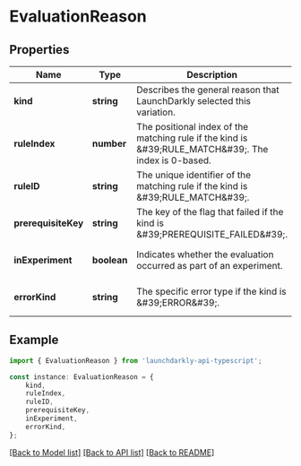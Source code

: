 # EvaluationReason


## Properties

Name | Type | Description | Notes
------------ | ------------- | ------------- | -------------
**kind** | **string** | Describes the general reason that LaunchDarkly selected this variation. | [default to undefined]
**ruleIndex** | **number** | The positional index of the matching rule if the kind is \&#39;RULE_MATCH\&#39;. The index is 0-based. | [optional] [default to undefined]
**ruleID** | **string** | The unique identifier of the matching rule if the kind is \&#39;RULE_MATCH\&#39;. | [optional] [default to undefined]
**prerequisiteKey** | **string** | The key of the flag that failed if the kind is \&#39;PREREQUISITE_FAILED\&#39;. | [optional] [default to undefined]
**inExperiment** | **boolean** | Indicates whether the evaluation occurred as part of an experiment. | [optional] [default to undefined]
**errorKind** | **string** | The specific error type if the kind is \&#39;ERROR\&#39;. | [optional] [default to undefined]

## Example

```typescript
import { EvaluationReason } from 'launchdarkly-api-typescript';

const instance: EvaluationReason = {
    kind,
    ruleIndex,
    ruleID,
    prerequisiteKey,
    inExperiment,
    errorKind,
};
```

[[Back to Model list]](../README.md#documentation-for-models) [[Back to API list]](../README.md#documentation-for-api-endpoints) [[Back to README]](../README.md)
